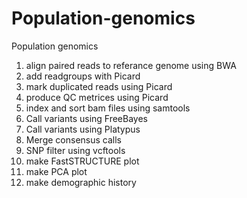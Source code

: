 # Population-genomics
Population genomics
  1. align paired reads to referance genome using BWA
  2. add readgroups with Picard
  3. mark duplicated reads using Picard
  4. produce QC metrices using Picard
  5. index and sort bam files using samtools
  6. Call variants using FreeBayes
  7. Call variants using Platypus
  8. Merge consensus calls
  9. SNP filter using vcftools
  10. make FastSTRUCTURE plot
  11. make PCA plot
  12. make demographic history
